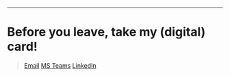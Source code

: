 ---
# Before you leave, take my (digital) card!
> [Email](mailto:chau6054@mylaurier.ca "Button to email")
> [MS Teams](https://teams.microsoft.com "Button on connect on MS Teams")
> [LinkedIn](https://www.linkedin.com/in/emilyy-chau "Button to connect on LinkedIn")